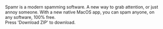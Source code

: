 Spamr is a modern spamming software.  A new way to grab attention, or just annoy someone. With a new native MacOS app, you can spam anyone, on any software, 100% free.  
Press 'Download ZIP' to download. 
